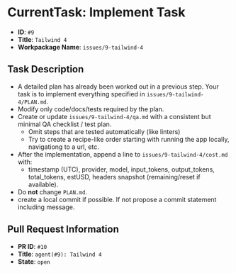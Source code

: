 # CurrentTask: Implement Task

- **ID**: `#9`
- **Title**: `Tailwind 4`
- **Workpackage Name**: `issues/9-tailwind-4`

## Task Description

- A detailed plan has already been worked out in a previous step. Your task is to implement everything specified in `issues/9-tailwind-4/PLAN.md`.
- Modify only code/docs/tests required by the plan.
- Create or update `issues/9-tailwind-4/qa.md` with a consistent but minimal QA checklist / test plan. 
  - Omit steps that are tested automatically (like linters)
  - Try to create a recipe-like order starting with running the app locally, navigationg to a url, etc.
- After the implementation, append a line to `issues/9-tailwind-4/cost.md` with:
  - timestamp (UTC), provider, model, input_tokens, output_tokens, total_tokens, estUSD, headers snapshot (remaining/reset if available).
- Do **not** change `PLAN.md`.
- create a local commit if possible. If not propose a commit statement including message.



## Pull Request Information
- **PR ID**: `#10`
- **Title**: `agent(#9): Tailwind 4`
- **State**: `open`
